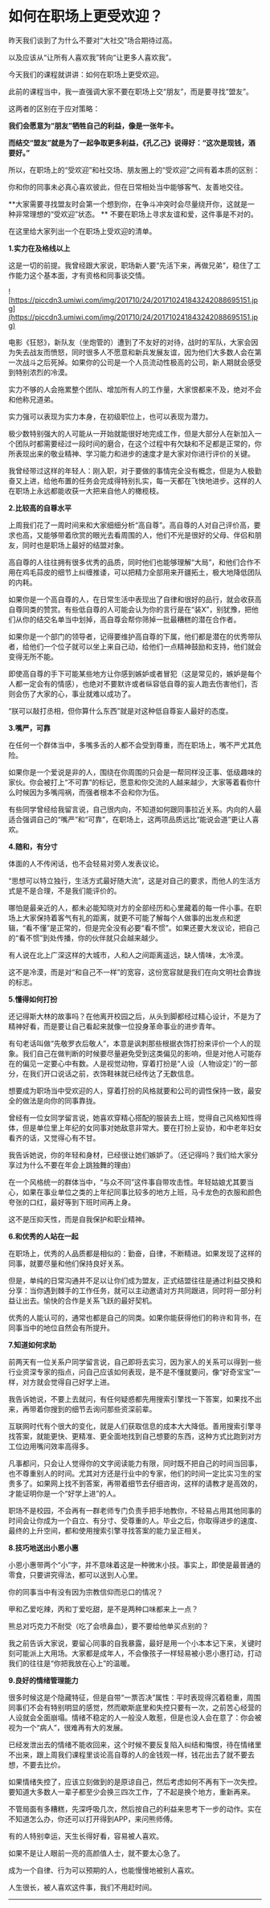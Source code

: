 # 如何在职场上更受欢迎？

昨天我们谈到了为什么不要对“大社交”场合期待过高。

以及应该从“让所有人喜欢我”转向“让更多人喜欢我”。

今天我们的课程就讲讲：如何在职场上更受欢迎。

此前的课程当中，我一直强调大家不要在职场上交“朋友”，而是要寻找“盟友”。

这两者的区别在于应对策略：

 **我们会愿意为“朋友”牺牲自己的利益，像是一张年卡。**

 **而结交“盟友”就是为了一起争取更多利益，《孔乙己》说得好：“这次是现钱，酒要好。”**

所以，在职场上的“受欢迎”和社交场、朋友圈上的“受欢迎”之间有着本质的区别：

你和你的同事未必真心喜欢彼此，但在日常相处当中能够客气、友善地交往。

 **大家需要寻找盟友时会第一个想到你，在争斗冲突时会尽量绕开你，这就是一种非常理想的“受欢迎”状态。 ** 不要在职场上寻求友谊和爱，这件事是不对的。

在这里给大家列出一个在职场上受欢迎的清单。

 **1.实力在及格线以上**

这是一切的前提。我曾经跟大家说，职场新人要“先活下来，再做兄弟”，稳住了工作能力这个基本面，才有资格和同事谈交情。

![https://piccdn3.umiwi.com/img/201710/24/201710241843242088695151.jpg](https://piccdn3.umiwi.com/img/201710/24/201710241843242088695151.jpg)

电影《狂怒》，新队友（坐炮管的）遭到了不友好的对待，战时的军队，大家会因为失去战友而愤怒，同时很多人不愿意和新兵发展友谊，因为他们大多数人会在第一次战斗之后死掉。如果你的公司是一个人员流动性极高的公司，新人期就会感受到特别浓烈的冷漠。

实力不够的人会拖累整个团队、增加所有人的工作量，大家恨都来不及，绝对不会和他称兄道弟。

实力强可以表现为实力本身，在初级职位上，也可以表现为潜力。

极少数特别强大的人可能从一开始就能很好地完成工作，但是大部分人在新加入一个团队时都需要经过一段时间的磨合，在这个过程中有欠缺和不足都是正常的，你所表现出来的敬业精神、学习能力和进步的速度才是大家对你进行评价的关键。

我曾经带过这样的年轻人：刚入职，对于要做的事情完全没有概念，但是为人极勤奋又上进，给他布置的任务会完成得特别扎实，每一天都在飞快地进步。这样的人在职场上永远都能收获一大把来自他人的橄榄枝。

 **2.比较高的自尊水平**

上周我们花了一周时间来和大家细细分析“高自尊”。高自尊的人对自己评价高，要求也高，又能够带着欣赏的眼光去看周围的人，他们不光是很好的父母、伴侣和朋友，同时也是职场上最好的结盟对象。

高自尊的人往往拥有很多优秀的品质，同时他们也能够理解“大局”，和他们合作不用在鸡毛蒜皮的细节上纠缠推诿，可以把精力全部用来开疆拓土，极大地降低团队的内耗。

如果你是一个高自尊的人，在日常生活中表现出了自律和很好的品行，就会收获高自尊同类的赞赏。有些低自尊的人可能会认为你的言行是在“装X”，别犹豫，把他们从你的结交名单当中划掉，高自尊会帮你筛掉一批最糟糕的潜在合作者。

如果你是一个部门的领导者，记得要维护高自尊的下属，他们都是潜在的优秀带队者，给他们一个位子就可以坐上来自己动，给他们一点精神鼓励和支持，他们就会变得无所不能。

即使高自尊的手下可能某些地方让你感到嫉妒或者冒犯（这是常见的，嫉妒是每个人都一定会有的情感），也绝对不要默许或者纵容低自尊的妄人跑去伤害他们，否则会伤了大家的心，事业就难以成功了。

“朕可以敲打丞相，但你算什么东西”就是对这种低自尊妄人最好的态度。

 **3.嘴严，可靠**

在任何一个群体当中，多嘴多舌的人都不会受到尊重，而在职场上，嘴不严尤其危险。

如果你是一个爱说是非的人，围绕在你周围的只会是一帮同样没正事、低级趣味的家伙。你会被打上“不可靠”的标记，愿意和你交流的人越来越少，大家等着看你什么时候因为多嘴闯祸，而强者根本不会和你为伍。

有些同学曾经给我留言说，自己很内向，不知道如何跟同事拉近关系。内向的人最适合强调自己的“嘴严”和“可靠”，在职场上，这两项品质远比“能说会道”更让人喜欢。

 **4.随和，有分寸**

体面的人不传闲话，也不会轻易对旁人发表议论。

“思想可以特立独行，生活方式最好随大流”，这是对自己的要求，而他人的生活方式是不是合理，不是我们能评价的。

哪怕是最亲近的人，都未必能知晓对方的全部经历和心里藏着的每一件小事。在职场上大家保持着客气有礼的距离，就更不可能了解每个人做事的出发点和逻辑，“看不懂”是正常的，但是完全没有必要“看不惯”。如果还要大发议论，把自己的“看不惯”到处传播，你的伙伴就只会越来越少。

有人说在北上广深这样的大城市，人和人之间距离遥远，缺人情味，太冷漠。

这不是冷漠，而是对“和自己不一样”的宽容，这份宽容就是我们在向文明社会靠拢的标志。

 **5.懂得如何打扮**

还记得斯大林的故事吗？在他离开校园之后，从头到脚都经过精心设计，不是为了精神好看，而是要让自己看起来就像一位投身革命事业的进步青年。

有句老话叫做“先敬罗衣后敬人”，本意是讽刺那些根据衣饰打扮来评价一个人的现象。我们自己在做判断的时候要尽量避免受到这类偏见的影响，但是对他人可能存在的偏见一定要心中有数。人是视觉动物，穿着打扮是“人设（人物设定）”的一部分，在我们开口说话之前，衣饰鞋袜就已经传达了无数信息。

想要成为职场当中受欢迎的人，穿着打扮的风格就要和公司的调性保持一致，最安全的做法是向你的同事靠拢。

曾经有一位女同学留言说，她喜欢穿精心搭配的服装去上班，觉得自己风格知性得体，但是单位里上年纪的女同事对她敌意非常大。要在打扮上妥协，和中老年妇女看齐的话，又觉得心有不甘。

我告诉她说，你的年轻和身材，已经很让她们嫉妒了。（还记得吗？我们给大家分享过为什么不要在年会上跳独舞的理由）

在一个风格统一的群体当中，“与众不同”这件事自带攻击性。年轻姑娘尤其要当心，如果在事业单位之类的上年纪同事比较多的地方上班，马卡龙色的衣服和颜色夸张的口红，最好等到下班时间再上身。

这不是压抑天性，而是自我保护和职业精神。

 **6.和优秀的人站在一起**

在职场上，优秀的人品质都是相似的：勤奋，自律，不断精进。如果发现了这样的同事，就要尽量和他们保持良好关系。

但是，单纯的日常沟通并不足以让你们成为盟友，正式结盟往往是通过利益交换和分享：当你遇到棘手的工作任务，就可以主动邀请对方共同跟进，同时将一部分利益让出去。愉快的合作是关系飞跃的最好契机。

优秀的人能认可的，通常也都是自己的同类。如果你能获得他们的称许和背书，在同事当中的地位自然会有所提升。

 **7.知道如何求助**

前两天有一位关系户同学留言说，自己即将去实习，因为家人的关系可以得到一些行业资深专家的指点，问自己应该如何表现，是不是不懂就要问，像“好奇宝宝”一样，对方就会觉得自己好学上进。

我告诉她说，不要上去就问，有任何疑惑都先用搜索引擎找一下答案，如果找不出来，再带着你搜到的细节去询问那些资深前辈。

互联网时代有个很大的变化，就是人们获取信息的成本大大降低。善用搜索引擎寻找答案，就能更快、更精准、更全面地找到自己想要的东西，这种方式比跑到对方工位边用嘴问效率高得多。

凡事都问，只会让人觉得你的文字阅读能力有限，同时既不把自己的时间当回事，也不尊重别人的时间。尤其对方还是行业中的专家，他们的时间一定比实习生的宝贵多了。如果网上找不到答案，再带着细节去仔细咨询，这样的请教才是高效的，才能证明你是一个“好学上进”的人。

职场不是校园，不会再有一群老师专门负责手把手地教你，不轻易占用其他同事的时间会让你成为一个自立、有分寸、受尊重的人。毕业之后，你取得进步的速度、最终的上升空间，都和使用搜索引擎寻找答案的能力呈正相关。

 **8.技巧地送出小恩小惠**

小恩小惠带两个“小”字，并不意味着这是一种微末小技。事实上，即使是最普通的零食，只要讲究得法，都可以送到人心里。

你的同事当中有没有因为宗教信仰而忌口的情况？

甲和乙爱吃辣，丙和丁爱吃甜，是不是两种口味都来上一点？

熊总对巧克力不耐受（吃了会喷鼻血），要不要给他单买点别的？

我之前告诉大家说，要留心同事的自我暴露，最好是用一个小本本记下来，关键时刻可能派上大用场。大家都是成年人，不会像孩子一样轻易被小恩小惠打动，打动我们的往往是“你把我放在心上”的温暖。

 **9.良好的情绪管理能力**

很多时候这是个隐藏特征，但是自带“一票否决”属性：平时表现得沉着稳重，周围同事们不会有特别明显的感觉，然而歇斯底里和失控只要有一次，之前苦心经营的人设就会全面崩塌。情绪不稳定的人一般没人敢惹，但是也没人会在意了：你会被视为一个“病人”，很难再有大的发展。

已经发泄出去的情绪不能收回来，这个时候不要反复陷入纠结和悔恨，待在情绪里不出来，跟上周我们课程里谈论高自尊的人的金钱观一样，钱花出去了就不要去想，不要去比价。

如果情绪失控了，应该立刻做到的是原谅自己，然后考虑如何不再有下一次失控。要知道大多数人一辈子都至少会换三四次工作，了不起是换个地方，重新再来。

不管局面有多糟糕，先深呼吸几次，然后按自己的利益来思考下一步的动作。实在不知道怎么办，你还可以打开得到APP，来问熊师傅。

有的人特别幸运，天生长得好看，容易被人喜欢。

如果不是让人眼前一亮的高颜值人士，就不要太心急了。

成为一个自律、行为可以预期的人，也能慢慢地被别人喜欢。

人生很长，被人喜欢这件事，我们不用赶时间。

---
